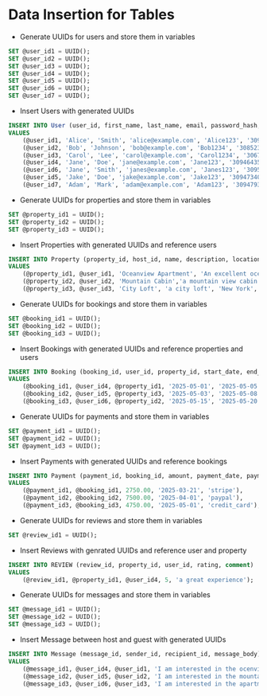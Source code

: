 # Data Insertion for Tables

- Generate UUIDs for users and store them in variables
```sql
SET @user_id1 = UUID();
SET @user_id2 = UUID();
SET @user_id3 = UUID();
SET @user_id4 = UUID();
SET @user_id5 = UUID();
SET @user_id6 = UUID();
SET @user_id7 = UUID();
```

- Insert Users with generated UUIDs
```sql
INSERT INTO User (user_id, first_name, last_name, email, password_hash, phone_number, role, created_at)
VALUES 
    (@user_id1, 'Alice', 'Smith', 'alice@example.com', 'Alice123', '3094689033', 'host', '2025-02-25'),
    (@user_id2, 'Bob', 'Johnson', 'bob@example.com', 'Bob1234', '3085234561', 'host', '2025-03-25'),
    (@user_id3, 'Carol', 'Lee', 'carol@example.com', 'Carol1234', '3067339870', 'host', '2025-04-05'),
    (@user_id4, 'Jane', 'Doe', 'jane@example.com', 'Jane123', '3094643533', 'guest', '2025-04-15'),
    (@user_id6, 'Jane', 'Smith', 'janes@example.com', 'Janes123', '3095793533', 'guest', '2025-04-16'),
    (@user_id5, 'Jake', 'Doe', 'jake@example.com', 'Jake123', '3094734033', 'guest', '2025-04-15'),
    (@user_id7, 'Adam', 'Mark', 'adam@example.com', 'Adam123', '309479363', 'admin', '2025-01-15');
```

- Generate UUIDs for properties and store them in variables
```sql
SET @property_id1 = UUID();
SET @property_id2 = UUID();
SET @property_id3 = UUID();
```

- Insert Properties with generated UUIDs and reference users
```sql
INSERT INTO Property (property_id, host_id, name, description, location, pricepernight, created_at)
VALUES 
    (@property_id1, @user_id1, 'Oceanview Apartment', 'An excellent ocean view', 'Miami', 550.00, '2025-02-26'),
    (@property_id2, @user_id2, 'Mountain Cabin','a mountain view cabin', 'Denver', 950.00, '2025-03-26'),
    (@property_id3, @user_id3, 'City Loft', 'a city loft', 'New York', 1500.00, '2025-04-06');
```

- Generate UUIDs for bookings and store them in variables
```sql
SET @booking_id1 = UUID();
SET @booking_id2 = UUID();
SET @booking_id3 = UUID();
```

- Insert Bookings with generated UUIDs and reference properties and users
```sql
INSERT INTO Booking (booking_id, user_id, property_id, start_date, end_date, total_price, status)
VALUES 
    (@booking_id1, @user_id4, @property_id1, '2025-05-01', '2025-05-05', 2750.00, 'confirmed'),
    (@booking_id2, @user_id5, @property_id3, '2025-05-03', '2025-05-08', 7500.00, 'canceled'),
    (@booking_id3, @user_id6, @property_id2, '2025-05-15', '2025-05-20', 4750.00, 'pending');
```

- Generate UUIDs for payments and store them in variables
```sql
SET @payment_id1 = UUID();
SET @payment_id2 = UUID();
SET @payment_id3 = UUID();
```

- Insert Payments with generated UUIDs and reference bookings
```sql
INSERT INTO Payment (payment_id, booking_id, amount, payment_date, payment_method)
VALUES 
    (@payment_id1, @booking_id1, 2750.00, '2025-03-21', 'stripe'),
    (@payment_id2, @booking_id2, 7500.00, '2025-04-01', 'paypal'),
    (@payment_id3, @booking_id3, 4750.00, '2025-05-01', 'credit_card');
```

- Generate UUIDs for reviews and store them in variables
```sql
SET @review_id1 = UUID();
```
- Insert Reviews with genrated UUIDs and reference user and property
```sql
INSERT INTO REVIEW (review_id, property_id, user_id, rating, comment)
VALUES
    (@review_id1, @property_id1, @user_id4, 5, 'a great experience');
```

- Generate UUIDs for messages and store them in variables
```sql
SET @message_id1 = UUID();
SET @message_id2 = UUID();
SET @message_id3 = UUID();
```

- Insert Message between host and guest with generated UUIDs
```sql
INSERT INTO Message (message_id, sender_id, recipient_id, message_body)
VALUES
    (@message_id1, @user_id4, @user_id1, 'I am interested in the ocenview house, looking forward to a great holiday'),
    (@message_id2, @user_id5, @user_id2, 'I am interested in the mountain view house'),
    (@message_id3, @user_id6, @user_id3, 'I am interested in the apartment loft, ready to experience New York');
```